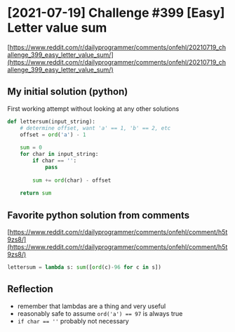 # [2021-07-19] Challenge #399 [Easy] Letter value sum

[https://www.reddit.com/r/dailyprogrammer/comments/onfehl/20210719_challenge_399_easy_letter_value_sum/](https://www.reddit.com/r/dailyprogrammer/comments/onfehl/20210719_challenge_399_easy_letter_value_sum/)

## My initial solution (python)

First working attempt without looking at any other solutions

```python
def lettersum(input_string):
    # determine offset, want 'a' == 1, 'b' == 2, etc 
    offset = ord('a') - 1
    
    sum = 0
    for char in input_string:
        if char == '':
            pass
        
        sum += ord(char) - offset
    
    return sum
```

## Favorite python solution from comments

[https://www.reddit.com/r/dailyprogrammer/comments/onfehl/comment/h5t9zs8/](https://www.reddit.com/r/dailyprogrammer/comments/onfehl/comment/h5t9zs8/)
```python
lettersum = lambda s: sum([ord(c)-96 for c in s]) 
```

## Reflection

- remember that lambdas are a thing and very useful
- reasonably safe to assume `ord('a') == 97` is always true
- `if char == ''` probably not necessary 
